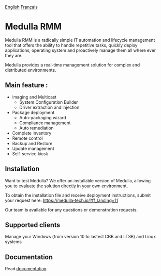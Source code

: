 [English](README.md)
[Français](README.fr.md)


# Medulla RMM

Medulla RMM is a radically simple IT automation and lifecycle management tool that offers the ability to handle repetitive tasks, quickly deploy applications, operating system and proactively manage them all where ever they are. 

Medulla provides a real-time management solution for complex and distributed environments.

## Main feature :

* Imaging and Multicast
  * System Configuration Builder
  * Driver extraction and injection
* Package deployment
  * Auto-packaging wizard
  * Compliance management
  * Auto remediation
* Complete inventory
* Remote control
* Backup and Restore
* Update management
* Self-service kiosk

## Installation

Want to test Medulla?
We offer an installable version of Medulla, allowing you to evaluate the solution directly in your own environment.

To obtain the installation file and receive deployment instructions, submit your request here:
https://medulla-tech.io/?ff_landing=11

Our team is available for any questions or demonstration requests.

## Supported clients

Manage your Windows (from version 10 to lastest CBB and LTSB) and Linux systems

## Documentation

Read [documentation](https://docs.medulla-tech.io/) 
